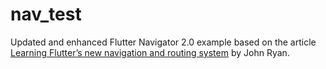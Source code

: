 # nav_test

Updated and enhanced Flutter Navigator 2.0 example based on the article [Learning Flutter’s new navigation and routing system](https://medium.com/flutter/learning-flutters-new-navigation-and-routing-system-7c9068155ade) by John Ryan.

